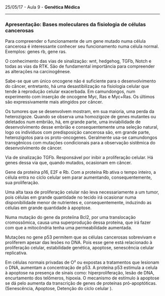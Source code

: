 25/05/17 - Aula 9 - **Genética Médica**

---

### Apresentação: Bases moleculares da fisiologia de células cancerosas

Para compreender o funcionamente de um gene mutado numa célula cancerosa é interessante conhecer seu funcionamento numa célula normal. Exemplos: genes rb, gene ras.

O conhecimento das vias de sinalização: wnt, hedgehog, TGFb, Notch e todas as vias da RTK. São de fundamental importância para compreender as alterações na carcinogênese.

Sabe-se que um único oncogene não é suficiente para o desenvolvimento do câncer, entretanto, há uma desastibilização na fisiologia celular que tende à reprodução celular exacerbada. Em camundongos, num experimento com inserção de oncogene  Myc, Ras e Myc+Ras. Os últimos são expressivamente mais atingidos por câncer.

Os tumores que se desenvolvem mostram, em sua maioria, uma perda da heterozigoze. Quando se observa uma homozigoze de genes mutantes ou deletados num embrião, há, em grande parte, uma inviabilidade de desenvolvimento desse embrião e consequentemente uma seleção natural, logo os indivíduos com predisposição cancerosa são, em grande parte, heterozigotos para os proto-oncogenes. Geralmente usa-se camundongos transgênicos com mutações condicionais para a observação sistêmica do desenvolvimento de câncer.

Via de sinalização TGFb. Responsável por inibir a proliferação celular. Há genes dessa via que, quando mutados, ocasionam em câncer.

Gene da proteína p16, E2F e Rb. Com a proteína Rb ativa o tempo inteiro, a célula entra no cíclo celular sem parar aumentando, consequentemente, sua proliferação.

Uma alta taxa de proliferação celular não leva necessariamente a um tumor, pois células em grande quantidade no tecido irá ocasionar numa disponibilidade menor de nutrientes e, consequentemente, induzindo as células  em grande quantidade à apoptose.

Numa mutação do gene da proteíina Bcl2, por uma translocação cromossômica, causa uma superprodução dessa proteína, que irá fazer com que a mitocôndria tenha uma permeabilidade aumentada.

Mutações no gene p53 permitem que as células cancerosas sobrevivam e proliferem apesar das lesões no DNA. Pois esse gene está relacionado à proliferação celular, estabilidade genética, apoptose, senescência celular replicativa.

Em células normais privadas de O² ou expostas a tratamentos que lesionam o DNA, aumentam a concentração de p53. A proteína p53 estimula a celula à apoptose na presença de sinais como: hiperproliferação, lesão de DNA, encurtamento dos telômeros, hipoxia. O mecanismo de estímulo à apoptose se dá pelo aumenta da transcrição de genes de proteínas pró-apoptóticas.  \(Senescência, Apoptose, Detenção do ciclo celular \).

